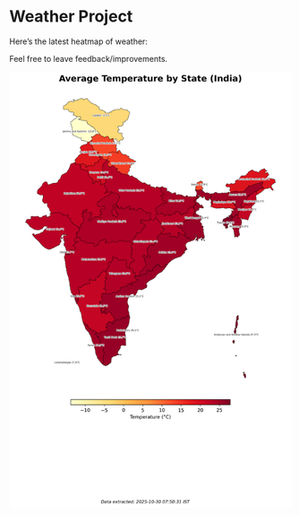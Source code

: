 # Weather Project

Here’s the latest heatmap of weather:

Feel free to leave feedback/improvements.

![India Heatmap](docs/assets/india_heatmap.png?v=02CB71)
